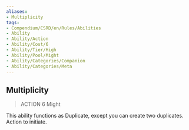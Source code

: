 ```yaml
---
aliases:
- Multiplicity
tags:
- Compendium/CSRD/en/Rules/Abilities
- Ability
- Ability/Action
- Ability/Cost/6
- Ability/Tier/High
- Ability/Pool/Might
- Ability/Categories/Companion
- Ability/Categories/Meta
---
```


  
## Multiplicity  
>ACTION 6  Might  
  
This ability functions as Duplicate, except you can create two duplicates. Action to initiate.